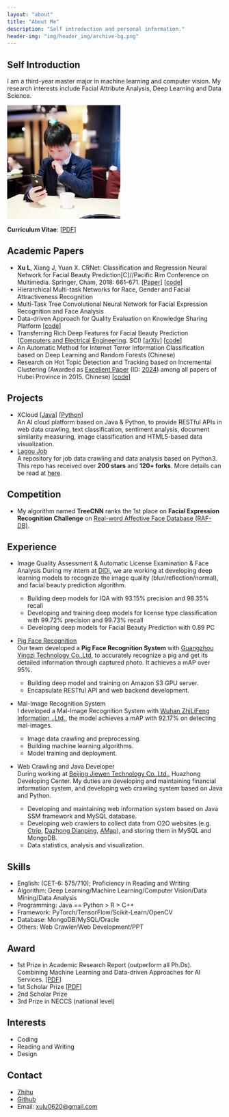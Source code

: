 ```yaml
---
layout: "about"
title: "About Me"
description: "Self introduction and personal information."
header-img: "img/header_img/archive-bg.png"
---
```

## Self Introduction
I am a third-year master major in machine learning and computer vision. My research interests include Facial Attribute Analysis, Deep Learning and Data Science. 

![LucasX](https://raw.githubusercontent.com/lucasxlu/blog/master/source/about/LucasX.jpg)

__Curriculum Vitae__: [[PDF](./CV_LuXu.pdf)] 

## Academic Papers
* **Xu L**, Xiang J, Yuan X. CRNet: Classification and Regression Neural Network for Facial Beauty Prediction[C]//Pacific Rim Conference on Multimedia. Springer, Cham, 2018: 661-671. [[Paper](https://link.springer.com/chapter/10.1007/978-3-030-00764-5_61)] [[code](https://github.com/lucasxlu/CRNet.git)]
* Hierarchical Multi-task Networks for Race, Gender and Facial Attractiveness Recognition  
* Multi-Task Tree Convolutional Neural Network for Facial Expression Recognition and Face Analysis
* Data-driven Approach for Quality Evaluation on Knowledge Sharing Platform [[code](https://github.com/lucasxlu/ZhihuDataDriven.git)]    
* Transferring Rich Deep Features for Facial Beauty Prediction ([Computers and Electrical Engineering](https://www.journals.elsevier.com/computers-and-electrical-engineering). SCI) [[arXiv](https://arxiv.org/abs/1803.07253)] [[code](https://github.com/lucasxlu/TransFBP.git)]
* An Automatic Method for Internet Terror Information Classification based on Deep Learning and Random Forests (Chinese)
* Research on Hot Topic Detection and Tracking based on Incremental Clustering (Awarded as [Excellent Paper](http://www.hbe.gov.cn/content.php?id=12717) (ID: [2024](http://hbxw.e21.edu.cn/e21sqlimg//file/201512/fff20151224164931_675715070.xls)) among all papers of Hubei Province in 2015. Chinese) [[code](https://github.com/xuludev/System.git)]  

## Projects
* XCloud [[Java](https://github.com/lucasxlu/CVLH.git)] [[Python](https://github.com/lucasxlu/XCloud.git)]  
  An AI cloud platform based on Java & Python, to provide RESTful APIs in web data crawling, text classification, sentiment analysis, document   similarity measuring, image classification and HTML5-based data visualization.
* [Lagou Job](https://github.com/lucasxlu/LagouJob.git)  
  A repository for job data crawling and data analysis based on Python3. This repo has received over **200 stars** and **120+ forks**. More details can be read at [here](https://www.zhihu.com/question/36132174/answer/94392659).

## Competition
* My algorithm named **TreeCNN** ranks the 1st place on **Facial Expression Recognition Challenge** on [Real-word Affective Face Database (RAF-DB)](http://www.whdeng.cn/raf/model1.html).


## Experience
* Image Quality Assessment & Automatic License Examination & Face Analysis
  During my intern at [DiDi](https://www.didiglobal.com/), we are working at developing deep learning models to recognize the image quality (blur/reflection/normal), and facial beauty prediction algorithm.
  * Building deep models for IQA with 93.15% precision and 98.35% recall
  * Developing and training deep models for license type classification with 99.72% precision and 99.73% recall 
  * Developing deep models for Facial Beauty Prediction with 0.89 PC


* [Pig Face Recognition](http://gd.people.com.cn/n2/2018/0323/c123932-31374601.html)  
  Our team developed a **Pig Face Recognition System** with [Guangzhou Yingzi Technology Co.,Ltd](http://www.yingzi.com/), to accurately recognize a pig and get its detailed information through captured photo. It achieves a mAP over 95%.   
  * Building deep model and training on Amazon S3 GPU server.
  * Encapsulate RESTful API and web backend development.
  
  
* Mal-Image Recognition System  
  I developed a Mal-Image Recognition System with [Wuhan ZhiLiFeng Information .,Ltd.](http://zlfinfo.com.cn/), the model achieves a mAP with 92.17% on detecting mal-images.  
  * Image data crawling and preprocessing.
  * Building machine learning algorithms.
  * Model training and deployment.


* Web Crawling and Java Developer  
  During working at [Beijing Jiewen Technology Co.,Ltd.](http://www.jiewen.com.cn/), Huazhong Developing Center. My duties are developing and maintaining financial information system, and developing web crawling system based on Java and Python.
  * Developing and maintaining web information system based on Java SSM framework and MySQL database.
  * Developing web crawlers to collect data from O2O websites (e.g. [Ctrip](http://www.ctrip.com/), [Dazhong Dianping](http://www.dianping.com/), [AMap](https://www.amap.com/)), and storing them in MySQL and MongoDB.
  * Data statistics, analysis and visualization.

## Skills
* English: (CET-6: 575/710); Proficiency in Reading and Writing    
* Algorithm: Deep Learning/Machine Learning/Computer Vision/Data Mining/Data Analysis    
* Programming: Java == Python > R > C++  
* Framework: PyTorch/TensorFlow/Scikit-Learn/OpenCV  
* Database: MongoDB/MySQL/Oracle  
* Others: Web Crawler/Web Development/PPT

## Award
* 1st Prize in Academic Research Report (outperform all Ph.Ds). Combining Machine Learning and Data-driven Approaches for AI Services. [[PDF](./Presentation.pdf)]
* 1st Scholar Prize [[PDF](./Research_Overview.pdf)]
* 2nd Scholar Prize  
* 3rd Prize in NECCS (national level)  

## Interests
* Coding  
* Reading and Writing  
* Design 


## Contact
* [Zhihu](https://www.zhihu.com/people/xulu-0620/activities)
* [Github](https://github.com/lucasxlu)  
* Email: xulu0620@gmail.com